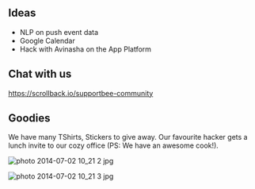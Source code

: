 ## Ideas

+ NLP on push event data
+ Google Calendar
+ Hack with Avinasha on the App Platform

## Chat with us
https://scrollback.io/supportbee-community

## Goodies

We have many TShirts, Stickers to give away. Our favourite hacker gets a lunch invite to our cozy office (PS: We have an awesome cook!).

![photo 2014-07-02 10_21 2 jpg](https://cloud.githubusercontent.com/assets/1789832/3468375/21b175fa-029d-11e4-9b0d-3bcce2f56de7.jpg)

![photo 2014-07-02 10_21 3 jpg](https://cloud.githubusercontent.com/assets/1789832/3468383/35afb5c6-029d-11e4-9241-886070e6f698.jpg)
